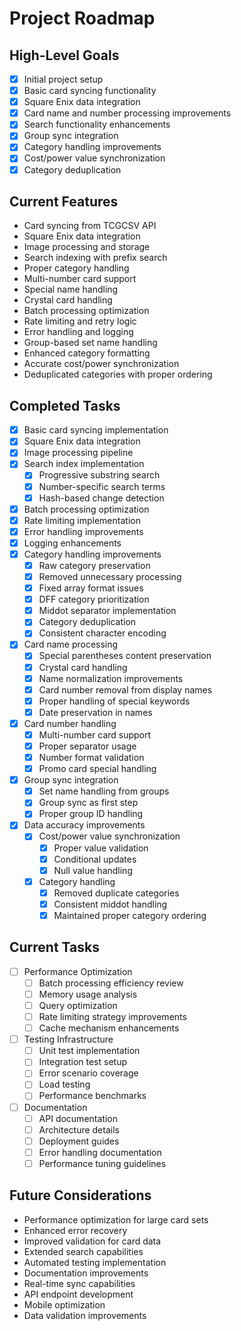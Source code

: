 # Project Roadmap

## High-Level Goals

- [x] Initial project setup
- [x] Basic card syncing functionality
- [x] Square Enix data integration
- [x] Card name and number processing improvements
- [x] Search functionality enhancements
- [x] Group sync integration
- [x] Category handling improvements
- [x] Cost/power value synchronization
- [x] Category deduplication

## Current Features

- Card syncing from TCGCSV API
- Square Enix data integration
- Image processing and storage
- Search indexing with prefix search
- Proper category handling
- Multi-number card support
- Special name handling
- Crystal card handling
- Batch processing optimization
- Rate limiting and retry logic
- Error handling and logging
- Group-based set name handling
- Enhanced category formatting
- Accurate cost/power synchronization
- Deduplicated categories with proper ordering

## Completed Tasks

- [x] Basic card syncing implementation
- [x] Square Enix data integration
- [x] Image processing pipeline
- [x] Search index implementation
  - [x] Progressive substring search
  - [x] Number-specific search terms
  - [x] Hash-based change detection
- [x] Batch processing optimization
- [x] Rate limiting implementation
- [x] Error handling improvements
- [x] Logging enhancements
- [x] Category handling improvements
  - [x] Raw category preservation
  - [x] Removed unnecessary processing
  - [x] Fixed array format issues
  - [x] DFF category prioritization
  - [x] Middot separator implementation
  - [x] Category deduplication
  - [x] Consistent character encoding
- [x] Card name processing
  - [x] Special parentheses content preservation
  - [x] Crystal card handling
  - [x] Name normalization improvements
  - [x] Card number removal from display names
  - [x] Proper handling of special keywords
  - [x] Date preservation in names
- [x] Card number handling
  - [x] Multi-number card support
  - [x] Proper separator usage
  - [x] Number format validation
  - [x] Promo card special handling
- [x] Group sync integration
  - [x] Set name handling from groups
  - [x] Group sync as first step
  - [x] Proper group ID handling
- [x] Data accuracy improvements
  - [x] Cost/power value synchronization
    - [x] Proper value validation
    - [x] Conditional updates
    - [x] Null value handling
  - [x] Category handling
    - [x] Removed duplicate categories
    - [x] Consistent middot handling
    - [x] Maintained proper category ordering

## Current Tasks

- [ ] Performance Optimization
  - [ ] Batch processing efficiency review
  - [ ] Memory usage analysis
  - [ ] Query optimization
  - [ ] Rate limiting strategy improvements
  - [ ] Cache mechanism enhancements

- [ ] Testing Infrastructure
  - [ ] Unit test implementation
  - [ ] Integration test setup
  - [ ] Error scenario coverage
  - [ ] Load testing
  - [ ] Performance benchmarks

- [ ] Documentation
  - [ ] API documentation
  - [ ] Architecture details
  - [ ] Deployment guides
  - [ ] Error handling documentation
  - [ ] Performance tuning guidelines

## Future Considerations

- Performance optimization for large card sets
- Enhanced error recovery
- Improved validation for card data
- Extended search capabilities
- Automated testing implementation
- Documentation improvements
- Real-time sync capabilities
- API endpoint development
- Mobile optimization
- Data validation improvements

